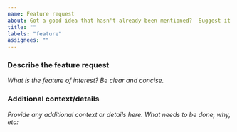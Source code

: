 ```yaml
---
name: Feature request
about: Got a good idea that hasn't already been mentioned?  Suggest it!
title: ""
labels: "feature"
assignees: ""
---
```


### Describe the feature request

_What is the feature of interest? Be clear and concise._

### Additional context/details

_Provide any additional context or details here. What needs to be done, why, etc:_
